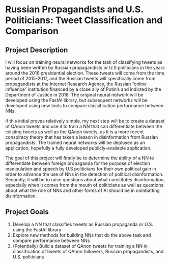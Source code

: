 # Russian Propagandists and U.S. Politicians: Tweet Classification and Comparison

## Project Description

I will focus on training neural networks for the task of classifying tweets as having been written by Russian propagandists or U.S politicians in the years around the 2016 presidential election. These tweets will come from the time period of 2015-2017, and the Russian tweets will specifically come from propagandists at the Internet Research Agency, the Russian “online influence” institution financed by a close ally of Putin’s and indicted by the Department of Justice in 2018. The original neural network will be developed using the FastAI library, but subsequent networks will be developed using new tools to compare classification performance between NNs.

If this initial proves relatively simple, my next step will be to create a dataset of QAnon tweets and use it to train a NN that can differentiate between the existing tweets as well as the QAnon tweets, as it is a more recent conspiracy theory that has taken a lesson in disinformation from Russian propagandists. The trained neural networks will be deployed as an application, hopefully a fully developed publicly-available application.

The goal of this project will firstly be to determine the ability of a NN to differentiate between foreign propaganda for the purpose of election manipulation and speech by U.S politicians for their own political gain in order to advance the use of NNs in the detection of political disinformation. Secondly, it will be to raise questions about what constitutes disinformation, especially when it comes from the mouth of politicians as well as questions about what the role of NNs and other forms of AI should be in combatting disinformation.

## Project Goals

1. Develop a NN that classifies tweets as Russian propaganda or U.S. using the FastAI library
2. Explore new methods for building NNs that do the above task and compare performance between NNs
3. (Potentially) Build a dataset of QAnon tweets for training a NN in classification of tweets of QAnon followers, Russian propagandists, and U.S. politicians
